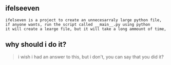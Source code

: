 ## ifelseeven
```
ifelseven is a project to create an unnecesarraly large python file,
if anyone wants, run the script called __main__.py using python
it will create a learge file, but it will take a long ammount of time,
```
## why should i do it?
> i wish i had an answer to this, but i don't,
> you can say that you did it?
